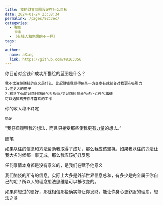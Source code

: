 ```yaml
---
title: 我的财富蓝图设定在什么目标
date: 2024-01-24 23:08:34
permalink: /pages/92d3ec/
categories:
  - 书籍
  - 书籍
  - 《有钱人和你想的不一样》
tags:
  - 
author: 
  name: aXing
  link: https://github.com/08163356
---
```



你目前对金钱和成功所描绘的蓝图是什么？

```
我不太清楚赚钱的意义是什么，比起赚钱我觉得在某一方面卓有成绩会对我更有吸引力
1.住更大的房子
2.有钱了你可以随时随地的去旅游/可以随时随地的终止在做的事情
可以选择离开你不喜欢的工作

```

你的收入稳不稳定

```
稳定
```

“我仔细观察我的想法，而且只接受那些使我更有力量的想法。”

随笔

如果以往的信念和方法帮助我取得了成功，那么我应该坚持。如果我以往的方法让我大多时候都一事无成，那么我应该好好反思

任何事情本身都是没有意义的，是我们在赋予他意义

我们脑袋的所有的信息，实际上大多是外部世界信息总和，有多少是完全属于你自己的呢？所以人的理念想法思维是可以被改变的。

如果你想过的更好，那就相信那些确实能让你发财，能让你身心更舒服的理念，想法之类
